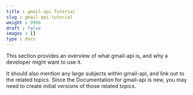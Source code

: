 ```yaml
---
title : gmail-api Tutorial
slug : gmail-api-tutorial
weight : 9986
draft : false
images : []
type : docs
---
```


This section provides an overview of what gmail-api is, and why a developer might want to use it.

It should also mention any large subjects within gmail-api, and link out to the related topics.  Since the Documentation for gmail-api is new, you may need to create initial versions of those related topics.

